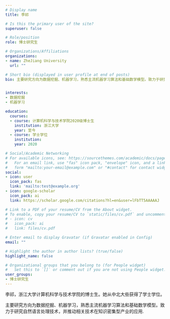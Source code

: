 ```yaml
---
# Display name
title: 李祁

# Is this the primary user of the site?
superuser: false

# Role/position
role: 博士研究生

# Organizations/Affiliations
organizations:
- name: ZheJiang University
  url: ""

# Short bio (displayed in user profile at end of posts)
bio: 主要研究方向为数据挖掘、机器学习，熟悉主流机器学习算法和基础数学模型。致力于研究自然语言处理技术，并推动相关技术在知识密集型产业的应用.


interests:
- 数据挖掘
- 机器学习

education:
  courses:
  - course: 计算机科学与技术学院2020级博士生
    institution: 浙江大学
    year: 至今
  - course: 学士学位
    institution: 
    year: 2020

# Social/Academic Networking
# For available icons, see: https://sourcethemes.com/academic/docs/page-builder/#icons
#   For an email link, use "fas" icon pack, "envelope" icon, and a link in the
#   form "mailto:your-email@example.com" or "#contact" for contact widget.
social:
- icon: user
  icon_pack: fas
  link: 'mailto:test@example.org'
- icon: google-scholar
  icon_pack: ai
  link: https://scholar.google.com/citations?hl=en&user=lFbTT5AAAAAJ

# Link to a PDF of your resume/CV from the About widget.
# To enable, copy your resume/CV to `static/files/cv.pdf` and uncomment the lines below.
# - icon: cv
#   icon_pack: ai
#   link: files/cv.pdf

# Enter email to display Gravatar (if Gravatar enabled in Config)
email: ""

# Highlight the author in author lists? (true/false)
highlight_name: false

# Organizational groups that you belong to (for People widget)
#   Set this to `[]` or comment out if you are not using People widget.
user_groups:
- 博士研究生
---
```

李祁，浙江大学计算机科学与技术学院的博士生。她从中北大些获得了学士学位。 

主要研究方向为数据挖掘、机器学习，熟悉主流机器学习算法和基础数学模型。致力于研究自然语言处理技术，并推动相关技术在知识密集型产业的应用.
